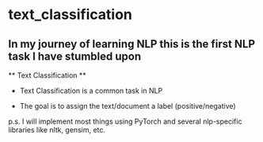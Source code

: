 # text_classification

## In my journey of learning NLP this is the first NLP task I have stumbled upon
** Text Classification **
* Text Classification is a common task in NLP 
- The goal is to assign the text/document a label (positive/negative)

p.s. I will implement most things using PyTorch and several nlp-specific libraries like nltk, gensim, etc.
